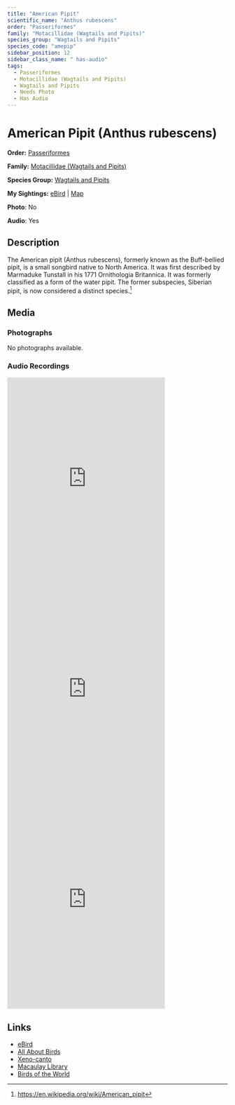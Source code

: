 ```yaml
---
title: "American Pipit"
scientific_name: "Anthus rubescens"
order: "Passeriformes"
family: "Motacillidae (Wagtails and Pipits)"
species_group: "Wagtails and Pipits"
species_code: "amepip"
sidebar_position: 12
sidebar_class_name: " has-audio"
tags: 
  - Passeriformes
  - Motacillidae (Wagtails and Pipits)
  - Wagtails and Pipits
  - Needs Photo
  - Has Audio
---
```


# American Pipit (Anthus rubescens)

**Order:** [Passeriformes](/tags/passeriformes)

**Family:** [Motacillidae (Wagtails and Pipits)](/tags/motacillidae-wagtails-and-pipits)

**Species Group:** [Wagtails and Pipits](/tags/wagtails-and-pipits)

**My Sightings:** [eBird](https://ebird.org/lifelist?r=world&time=life&spp=amepip) | [Map](/map?species_code=amepip)

**Photo**: No 

**Audio**: Yes

## Description
The American pipit (Anthus rubescens), formerly known as the Buff-bellied pipit, is a small songbird native to North America. It was first described by Marmaduke Tunstall in his 1771 Ornithologia Britannica. It was formerly classified as a form of the water pipit. The former subspecies, Siberian pipit, is now considered a distinct species.[^1]

[^1]: https://en.wikipedia.org/wiki/American_pipit

## Media
### Photographs
No photographs available.

### Audio Recordings
<iframe src="https://macaulaylibrary.org/asset/626684923/embed" width="360" height="480" frameborder="0" allowfullscreen></iframe>
<iframe src="https://macaulaylibrary.org/asset/626684924/embed" width="360" height="480" frameborder="0" allowfullscreen></iframe>
<iframe src="https://macaulaylibrary.org/asset/626684926/embed" width="360" height="480" frameborder="0" allowfullscreen></iframe>

## Links
* [eBird](https://ebird.org/species/amepip) 
* [All About Birds](https://www.allaboutbirds.org/guide/amepip) 
* [Xeno-canto](https://www.xeno-canto.org/species/anthus-rubescens) 
* [Macaulay Library](https://search.macaulaylibrary.org/catalog?taxonCode=amepip&sort=rating_rank_desc)
* [Birds of the World](https://birdsoftheworld.org/bow/species/amepip)
